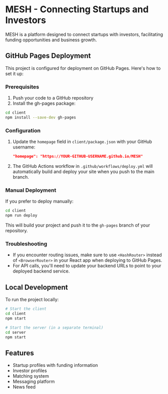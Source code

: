 # MESH - Connecting Startups and Investors

MESH is a platform designed to connect startups with investors, facilitating funding opportunities and business growth.

## GitHub Pages Deployment

This project is configured for deployment on GitHub Pages. Here's how to set it up:

### Prerequisites

1. Push your code to a GitHub repository
2. Install the gh-pages package:

```bash
cd client
npm install --save-dev gh-pages
```

### Configuration

1. Update the `homepage` field in `client/package.json` with your GitHub username:
   ```json
   "homepage": "https://YOUR-GITHUB-USERNAME.github.io/MESH"
   ```

2. The GitHub Actions workflow in `.github/workflows/deploy.yml` will automatically build and deploy your site when you push to the main branch.

### Manual Deployment

If you prefer to deploy manually:

```bash
cd client
npm run deploy
```

This will build your project and push it to the `gh-pages` branch of your repository.

### Troubleshooting

- If you encounter routing issues, make sure to use `<HashRouter>` instead of `<BrowserRouter>` in your React app when deploying to GitHub Pages.
- For API calls, you'll need to update your backend URLs to point to your deployed backend service.

## Local Development

To run the project locally:

```bash
# Start the client
cd client
npm start

# Start the server (in a separate terminal)
cd server
npm start
```

## Features

- Startup profiles with funding information
- Investor profiles
- Matching system
- Messaging platform
- News feed
